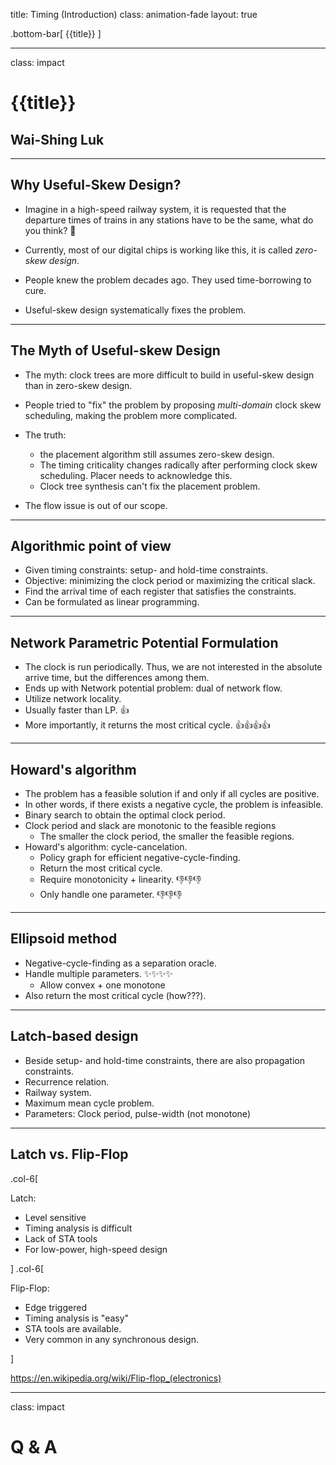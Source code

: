 title: Timing (Introduction)
class: animation-fade
layout: true

<!-- This slide will serve as the base layout for all your slides -->
.bottom-bar[
  {{title}}
]

---

class: impact

# {{title}}

## Wai-Shing Luk

---

## Why Useful-Skew Design?

- Imagine in a high-speed railway system, it is requested that
  the departure times of trains in any stations have to be the same,
  what do you think? 🤔

- Currently, most of our digital chips is working like this,
  it is called *zero-skew design*.

- People knew the problem decades ago. They used time-borrowing to cure.

- Useful-skew design systematically fixes the problem.

---

## The Myth of Useful-skew Design

- The myth: clock trees are more difficult to build in useful-skew design
  than in zero-skew design.

- People tried to "fix" the problem by proposing *multi-domain*
  clock skew scheduling, making the problem more complicated.

- The truth:
  - the placement algorithm still assumes zero-skew design.
  - The timing criticality changes radically after performing 
    clock skew scheduling. Placer needs to acknowledge this.
  - Clock tree synthesis can't fix the placement problem.

- The flow issue is out of our scope.

---

## Algorithmic point of view

- Given timing constraints: setup- and hold-time constraints.
- Objective: minimizing the clock period or maximizing the critical slack.
- Find the arrival time of each register that satisfies the constraints.
- Can be formulated as linear programming.

---

## Network Parametric Potential Formulation

- The clock is run periodically. Thus, we are not interested in the
  absolute arrive time, but the differences among them.
- Ends up with Network potential problem: dual of network flow.
- Utilize network locality.
- Usually faster than LP. 👍
- More importantly, it returns the most critical cycle. 👍👍👍👍

---

## Howard's algorithm

- The problem has a feasible solution if and only if all cycles are positive.
- In other words, if there exists a negative cycle, the problem is infeasible.
- Binary search to obtain the optimal clock period.
- Clock period and slack are monotonic to the feasible regions
  - The smaller the clock period, the smaller the feasible regions.
- Howard's algorithm: cycle-cancelation.
  - Policy graph for efficient negative-cycle-finding.
  - Return the most critical cycle.
  - Require monotonicity + linearity. 👎👎👎
  - Only handle one parameter. 👎👎👎

---

## Ellipsoid method

- Negative-cycle-finding as a separation oracle.
- Handle multiple parameters. ✨✨✨✨
  - Allow convex + one monotone
- Also return the most critical cycle (how???).

---

## Latch-based design

- Beside setup- and hold-time constraints, there are also propagation constraints.
- Recurrence relation.
- Railway system.
- Maximum mean cycle problem.
- Parameters: Clock period, pulse-width (not monotone)

---

## Latch vs. Flip-Flop

.col-6[

Latch:

- Level sensitive
- Timing analysis is difficult
- Lack of STA tools
- For low-power, high-speed design

]
.col-6[

Flip-Flop:

- Edge triggered
- Timing analysis is "easy"
- STA tools are available.
- Very common in any synchronous design.

]

<https://en.wikipedia.org/wiki/Flip-flop_(electronics)>

---

class: impact

Q & A
=======
